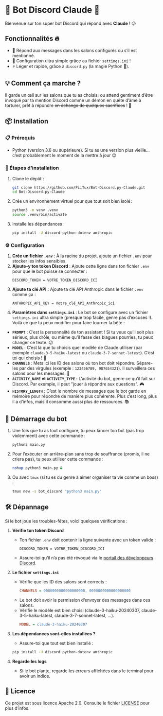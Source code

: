# 🤖 Bot Discord Claude 🧠

Bienvenue sur ton super bot Discord qui répond avec **Claude** ! 😜

## Fonctionnalités 🔥

- 📩 Répond aux messages dans les salons configurés ou s’il est mentionné.
- 🔧 Configuration ultra simple grâce au fichier `settings.ini` !
- ⚡ Léger et rapide, grâce à `discord.py` (la magie Python 🐍).

## 💡 Comment ça marche ?

Il garde un œil sur les salons que tu as choisis, ou attend gentiment d’être invoqué par ta mention Discord comme un démon en quête d’âme à torturer, prêt à répondre ~~en échange de quelques sacrifices~~ ! 👹

## 📦 Installation

### 📋 Prérequis
- Python (version 3.8 ou supérieure). Si tu as une version plus vieille… c’est probablement le moment de la mettre à jour 😉

### 🚀 Étapes d’installation

1. Clone le dépôt :
    ```bash
    git clone https://github.com/PiiTux/Bot-Discord.py-Claude.git
    cd Bot-Discord.py-Claude
    ```

2. Crée un environnement virtuel pour que tout soit bien isolé :
    ```bash
    python3 -m venv .venv
    source .venv/bin/activate
    ```

3. Installe les dépendances :
    ```bash
    pip install -U discord python-dotenv anthropic
    ```

### ⚙️ Configuration

1. **Crée un fichier `.env`** : À la racine du projet, ajoute un fichier `.env` pour stocker les infos sensibles.
2. **Ajoute-y ton token Discord** : Ajoute cette ligne dans ton fichier `.env` pour que le bot puisse se connecter :
    ```env
    DISCORD_TOKEN = VOTRE_TOKEN_DISCORD_ICI
    ```
3. **Ajoute ta clé API** : Ajoute ta clé API Anthropic dans le fichier `.env` comme ça :
    ```env
    ANTHROPIC_API_KEY = Votre_clé_API_Anthropic_ici
    ```
4. **Paramètres dans `settings.ini`** : Le bot se configure avec un fichier `settings.ini` ultra simple (presque trop facile, genre pas d’excuses !). Voilà ce que tu peux modifier pour faire tourner la bête :
- **`PROMPT`** : C’est la personnalité de ton assistant ! Si tu veux qu’il soit plus sérieux, plus drôle, ou même qu’il fasse des blagues pourries, tu peux changer ce texte. 😜
- **`MODEL`** : C’est là que tu choisis quel modèle de Claude utiliser (par exemple `claude-3-5-haiku-latest` ou `claude-3-7-sonnet-latest`). C’est toi qui choisis ! 🚀
- **`CHANNELS`** : Mets ici les ID des salons où ton bot doit répondre. Sépare-les par des virgules (exemple : `123456789, 987654321`). Il surveillera ces salons pour les messages. 📲
- **`ACTIVITY_NAME` et `ACTIVITY_TYPE`** : L’activité du bot, genre ce qu’il fait sur Discord. Par exemple, il peut "jouer à répondre aux questions". 🎮
- **`HISTORY_LENGTH`** : C’est le nombre de messages que le bot garde en mémoire pour répondre de manière plus cohérente. Plus c’est long, plus il a d’infos, mais il consomme aussi plus de ressources. 📚

## 🚀 Démarrage du bot

1. Une fois que tu as tout configuré, tu peux lancer ton bot (pas trop violemment) avec cette commande :
    ```bash
    python3 main.py
    ```
2. Pour l’exécuter en arrière-plan sans trop de souffrance (promis, il ne criera pas), tu peux utiliser cette commande :
    ```bash
    nohup python3 main.py &
    ```
3. Ou avec `tmux` (si tu es du genre à aimer organiser ta vie comme un boss) :
    ```bash
    tmux new -s bot_discord "python3 main.py"
    ```

## 🛠️ Dépannage

Si le bot joue les troubles-fêtes, voici quelques vérifications :

1. **Vérifie ton token Discord**
   - Ton fichier `.env` doit contenir la ligne suivante avec un token valide :
     ```
     DISCORD_TOKEN = VOTRE_TOKEN_DISCORD_ICI
     ```
   - Assure-toi qu’il n’a pas été révoqué via le [portail des développeurs Discord](https://discord.com/developers/applications).

2. **Le fichier `settings.ini`**
   - Vérifie que les ID des salons sont corrects :
     ```ini
     CHANNELS = 0000000000000000000, 0000000000000000000
     ```
   - Le bot doit avoir la permission d’envoyer des messages dans ces salons.
   - Vérifie le modèle est bien choisi (claude-3-haiku-20240307, claude-3-5-haiku-latest, claude-3-7-sonnet-latest, ...).
     ```ini
     MODEL = claude-3-haiku-20240307
     ```

3. **Les dépendances sont-elles installées ?**
   - Assure-toi que tout est bien installé :
    ```bash
    pip install -U discord python-dotenv anthropic
    ```

4. **Regarde les logs**
   - Si le bot plante, regarde les erreurs affichées dans le terminal pour avoir un indice.

## 📜 Licence

Ce projet est sous licence Apache 2.0. Consulte le fichier [LICENSE](LICENSE) pour plus d’infos.
